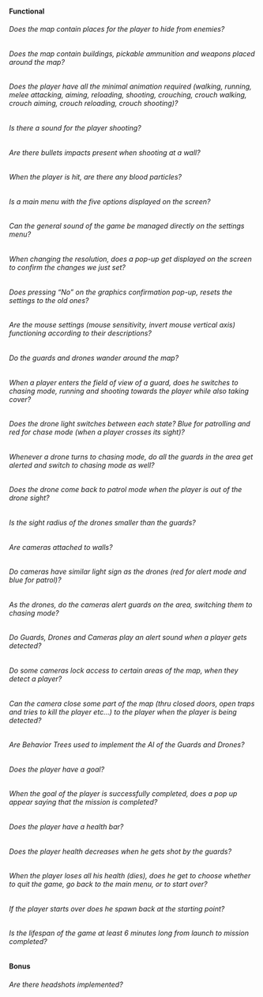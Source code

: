 #### Functional

###### Does the map contain places for the player to hide from enemies?

###### Does the map contain buildings, pickable ammunition and weapons placed around the map?

###### Does the player have all the minimal animation required (walking, running, melee attacking, aiming, reloading, shooting, crouching, crouch walking, crouch aiming, crouch reloading, crouch shooting)?

###### Is there a sound for the player shooting?

###### Are there bullets impacts present when shooting at a wall?

###### When the player is hit, are there any blood particles?

###### Is a main menu with the five options displayed on the screen?

###### Can the general sound of the game be managed directly on the settings menu?

###### When changing the resolution, does a pop-up get displayed on the screen to confirm the changes we just set?

###### Does pressing “No” on the graphics confirmation pop-up, resets the settings to the old ones?

###### Are the mouse settings (mouse sensitivity, invert mouse vertical axis) functioning according to their descriptions?

###### Do the guards and drones wander around the map?

###### When a player enters the field of view of a guard, does he switches to chasing mode, running and shooting towards the player while also taking cover?

###### Does the drone light switches between each state? Blue for patrolling and red for chase mode (when a player crosses its sight)?

###### Whenever a drone turns to chasing mode, do all the guards in the area get alerted and switch to chasing mode as well?

###### Does the drone come back to patrol mode when the player is out of the drone sight?

###### Is the sight radius of the drones smaller than the guards?

###### Are cameras attached to walls?

###### Do cameras have similar light sign as the drones (red for alert mode and blue for patrol)?

###### As the drones, do the cameras alert guards on the area, switching them to chasing mode?

###### Do Guards, Drones and Cameras play an alert sound when a player gets detected?

###### Do some cameras lock access to certain areas of the map, when they detect a player?

###### Can the camera close some part of the map (thru closed doors, open traps and tries to kill the player etc…) to the player when the player is being detected?

###### Are Behavior Trees used to implement the AI of the Guards and Drones?

###### Does the player have a goal?

###### When the goal of the player is successfully completed, does a pop up appear saying that the mission is completed?

###### Does the player have a health bar?

###### Does the player health decreases when he gets shot by the guards?

###### When the player loses all his health (dies), does he get to choose whether to quit the game, go back to the main menu, or to start over?

###### If the player starts over does he spawn back at the starting point?

###### Is the lifespan of the game at least 6 minutes long from launch to mission completed?

#### Bonus

###### Are there headshots implemented?
